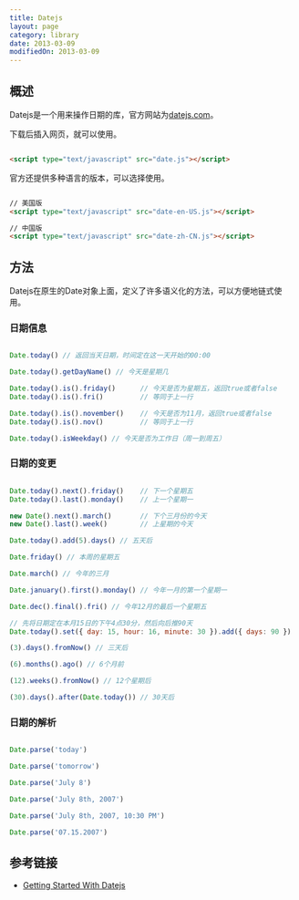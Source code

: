 ```yaml
---
title: Datejs
layout: page
category: library
date: 2013-03-09
modifiedOn: 2013-03-09
---
```


## 概述

Datejs是一个用来操作日期的库，官方网站为[datejs.com](http://www.datejs.com/)。

下载后插入网页，就可以使用。

```html

<script type="text/javascript" src="date.js"></script>

```

官方还提供多种语言的版本，可以选择使用。

```html

// 美国版
<script type="text/javascript" src="date-en-US.js"></script>

// 中国版
<script type="text/javascript" src="date-zh-CN.js"></script>

```

## 方法

Datejs在原生的Date对象上面，定义了许多语义化的方法，可以方便地链式使用。

### 日期信息

```javascript

Date.today() // 返回当天日期，时间定在这一天开始的00:00

Date.today().getDayName() // 今天是星期几

Date.today().is().friday()      // 今天是否为星期五，返回true或者false
Date.today().is().fri()         // 等同于上一行

Date.today().is().november()    // 今天是否为11月，返回true或者false
Date.today().is().nov()         // 等同于上一行

Date.today().isWeekday() // 今天是否为工作日（周一到周五）

```

### 日期的变更

```javascript

Date.today().next().friday()    // 下一个星期五
Date.today().last().monday()    // 上一个星期一

new Date().next().march()       // 下个三月份的今天
new Date().last().week()        // 上星期的今天

Date.today().add(5).days() // 五天后

Date.friday() // 本周的星期五

Date.march() // 今年的三月

Date.january().first().monday() // 今年一月的第一个星期一

Date.dec().final().fri() // 今年12月的最后一个星期五

// 先将日期定在本月15日的下午4点30分，然后向后推90天
Date.today().set({ day: 15, hour: 16, minute: 30 }).add({ days: 90 })

(3).days().fromNow() // 三天后

(6).months().ago() // 6个月前

(12).weeks().fromNow() // 12个星期后

(30).days().after(Date.today()) // 30天后

```

### 日期的解析

```javascript

Date.parse('today')

Date.parse('tomorrow')

Date.parse('July 8')

Date.parse('July 8th, 2007')

Date.parse('July 8th, 2007, 10:30 PM')

Date.parse('07.15.2007')

```

## 参考链接

- [Getting Started With Datejs](http://www.datejs.com/2007/11/27/getting-started-with-datejs/)
